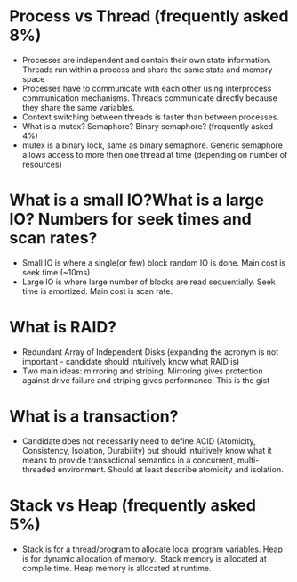 # Process vs Thread (frequently asked 8%)

- Processes are independent and contain their own state information. Threads run within a process and share the same state and memory space
- Processes have to communicate with each other using interprocess communication mechanisms. Threads communicate directly because they share the same variables.
- Context switching between threads is faster than between processes.
- What is a mutex? Semaphore? Binary semaphore? (frequently asked 4%)
- mutex is a binary lock, same as binary semaphore. Generic semaphore allows access to more then one thread at time (depending on number of resources)

# What is a small IO?What is a large IO? Numbers for seek times and scan rates?

- Small IO is where a single(or few) block random IO is done. Main cost is seek time (~10ms)
- Large IO is where large number of blocks are read sequentially. Seek time is amortized. Main cost is scan rate.

# What is RAID?

- Redundant Array of Independent Disks (expanding the acronym is not important - candidate should intuitively know what RAID is)
- Two main ideas: mirroring and striping. Mirroring gives protection against drive failure and striping gives performance. This is the gist

# What is a transaction?

- Candidate does not necessarily need to define ACID (Atomicity, Consistency, Isolation, Durability) but should intuitively know what it means to provide transactional semantics in a concurrent, multi-threaded environment. Should at least describe atomicity and isolation.

# Stack vs Heap (frequently asked 5%)

- Stack is for a thread/program to allocate local program variables. Heap is for dynamic allocation of memory.  Stack memory is allocated at compile time. Heap memory is allocated at runtime.
